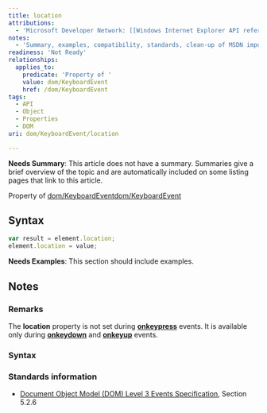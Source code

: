 ```yaml
---
title: location
attributions:
  - 'Microsoft Developer Network: [[Windows Internet Explorer API reference](http://msdn.microsoft.com/en-us/library/ie/hh828809%28v=vs.85%29.aspx) Article]'
notes:
  - 'Summary, examples, compatibility, standards, clean-up of MSDN import'
readiness: 'Not Ready'
relationships:
  applies_to:
    predicate: 'Property of '
    value: dom/KeyboardEvent
    href: /dom/KeyboardEvent
tags:
  - API
  - Object
  - Properties
  - DOM
uri: dom/KeyboardEvent/location

---
```

**Needs Summary**: This article does not have a summary. Summaries give a brief overview of the topic and are automatically included on some listing pages that link to this article.

Property of [dom/KeyboardEvent](/dom/KeyboardEvent)[dom/KeyboardEvent](/dom/KeyboardEvent)

## <span>Syntax</span>

``` js
var result = element.location;
element.location = value;
```

**Needs Examples**: This section should include examples.

## <span>Notes</span>

### <span>Remarks</span>

The **location** property is not set during [**onkeypress**](/dom/KeyboardEvent/keypress) events. It is available only during [**onkeydown**](/dom/KeyboardEvent/keydown) and [**onkeyup**](/dom/KeyboardEvent/keyup) events.

### <span>Syntax</span>

### <span>Standards information</span>

-   [Document Object Model (DOM) Level 3 Events Specification](http://go.microsoft.com/fwlink/p/?linkid=203756), Section 5.2.6
